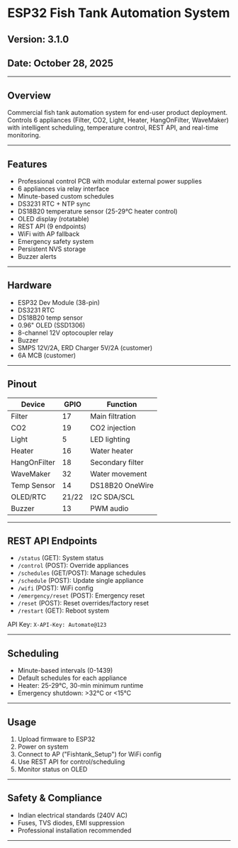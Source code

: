 # ESP32 Fish Tank Automation System

## Version: 3.1.0
## Date: October 28, 2025

---

## Overview
Commercial fish tank automation system for end-user product deployment. Controls 6 appliances (Filter, CO2, Light, Heater, HangOnFilter, WaveMaker) with intelligent scheduling, temperature control, REST API, and real-time monitoring.

---

## Features
- Professional control PCB with modular external power supplies
- 6 appliances via relay interface
- Minute-based custom schedules
- DS3231 RTC + NTP sync
- DS18B20 temperature sensor (25-29°C heater control)
- OLED display (rotatable)
- REST API (9 endpoints)
- WiFi with AP fallback
- Emergency safety system
- Persistent NVS storage
- Buzzer alerts

---

## Hardware
- ESP32 Dev Module (38-pin)
- DS3231 RTC
- DS18B20 temp sensor
- 0.96" OLED (SSD1306)
- 8-channel 12V optocoupler relay
- Buzzer
- SMPS 12V/2A, ERD Charger 5V/2A (customer)
- 6A MCB (customer)

---

## Pinout
| Device         | GPIO | Function           |
|---------------|------|--------------------|
| Filter        | 17   | Main filtration    |
| CO2           | 19   | CO2 injection      |
| Light         | 5    | LED lighting       |
| Heater        | 16   | Water heater       |
| HangOnFilter  | 18   | Secondary filter   |
| WaveMaker     | 32   | Water movement     |
| Temp Sensor   | 14   | DS18B20 OneWire    |
| OLED/RTC      | 21/22| I2C SDA/SCL        |
| Buzzer        | 13   | PWM audio          |

---

## REST API Endpoints
- `/status` (GET): System status
- `/control` (POST): Override appliances
- `/schedules` (GET/POST): Manage schedules
- `/schedule` (POST): Update single appliance
- `/wifi` (POST): WiFi config
- `/emergency/reset` (POST): Emergency reset
- `/reset` (POST): Reset overrides/factory reset
- `/restart` (GET): Reboot system

API Key: `X-API-Key: Automate@123`

---

## Scheduling
- Minute-based intervals (0-1439)
- Default schedules for each appliance
- Heater: 25-29°C, 30-min minimum runtime
- Emergency shutdown: >32°C or <15°C

---

## Usage
1. Upload firmware to ESP32
2. Power on system
3. Connect to AP ("Fishtank_Setup") for WiFi config
4. Use REST API for control/scheduling
5. Monitor status on OLED

---

## Safety & Compliance
- Indian electrical standards (240V AC)
- Fuses, TVS diodes, EMI suppression
- Professional installation recommended

---